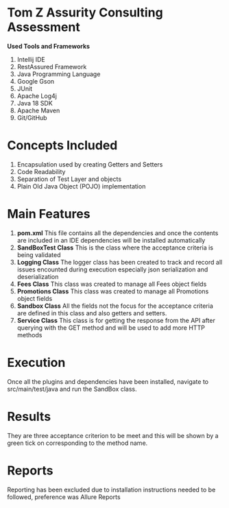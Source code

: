 # Tom Z Assurity Consulting Assessment

**Used Tools and Frameworks**
1. Intellij IDE
2. RestAssured Framework
3. Java Programming Language
4. Google Gson
5. JUnit
6. Apache Log4j
7. Java 18 SDK
8. Apache Maven
9. Git/GitHub

# Concepts Included
1. Encapsulation used by creating Getters and Setters
2. Code Readability
3. Separation of Test Layer and objects
4. Plain Old Java Object (POJO) implementation

# Main Features
1. **pom.xml**
This file contains all the dependencies and once the contents are included in an IDE dependencies will be installed automatically
2. **SandBoxTest Class**
This is the class where the acceptance criteria is being validated
3. **Logging Class** 
The logger class has been created to track and record all issues encounted during execution
especially json serialization and deserialization
4. **Fees Class**
This class was created to manage all Fees object fields
5. **Promotions Class**
This class was created to manage all Promotions object fields
6. **Sandbox Class**
All the fields not the focus for the acceptance criteria are defined in this class and also getters and setters.
7. **Service Class**
This class is for getting the response from the API after querying with the GET method and will be used to add more HTTP methods 

# Execution
Once all the plugins and dependencies have been installed, navigate to src/main/test/java and run the SandBox class.

# Results 
They are three acceptance criterion to be meet and this will be shown by a green tick on corresponding  to the method name.

# Reports
Reporting has been excluded due to installation instructions needed to be followed, preference was Allure Reports
